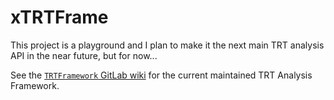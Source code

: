 # xTRTFrame

This project is a playground and I plan to make it the next main TRT
analysis API in the near future, but for now...

See the [`TRTFramework` GitLab
wiki](https://gitlab.cern.ch/atlas-trt-software/TRTFramework/wikis/home)
for the current maintained TRT Analysis Framework.
